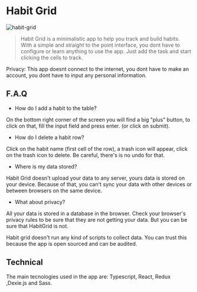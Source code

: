 # Habit Grid

![habit-grid]("./Habit-Grid-Image.png")

> Habit Grid is a minimalistic app to help you track and build habits. With a simple and straight to the point interface, you dont have to configure or learn anything to use the app. Just add the task and start clicking the cells to track.

Privacy:
This app doesnt connect to the internet, you dont have to make an account, you dont have to input any personal information.

## F.A.Q

- How do I add a habit to the table?

On the bottom right corner of the screen you will find a big "plus" button, to click on that, fill the input field and press enter. (or click on submit).

- How do I delete a habit row?

Click on the habit name (first cell of the row), a trash icon will appear, click on the trash icon to delete. Be careful, there's is no undo for that.

- Where is my data stored?

Habit Grid doesn't upload your data to any server, yours data is stored on your device. Because of that, you can't sync your data with other devices or between browsers on the same device.

- What about privacy?

All your data is stored in a database in the browser. Check your browser's privacy rules to be sure that they are not getting your data. But you can be sure that HabitGrid is not.

Habit grid doesn't run any kind of scripts to collect data. You can trust this because the app is open sourced and can be audited.

## Technical

The main tecnologies used in the app are: Typescript, React, Redux ,Dexie.js and Sass.
